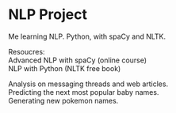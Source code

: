 # NLP Project

Me learning NLP. Python, with spaCy and NLTK. 

Resoucres:  
Advanced NLP with spaCy (online course)  
NLP with Python (NLTK free book)  

Analysis on messaging threads and web articles.  
Predicting the next most popular baby names.  
Generating new pokemon names.
